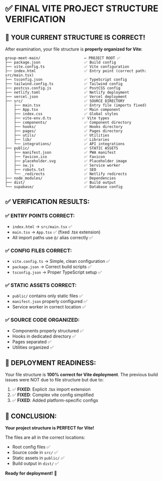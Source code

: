 # ✅ FINAL VITE PROJECT STRUCTURE VERIFICATION

## 🎯 YOUR CURRENT STRUCTURE IS CORRECT!

After examination, your file structure is **properly organized for Vite**:

```
group-meet-main/                    ← PROJECT ROOT ✅
├── package.json                    ✅ Build config
├── vite.config.ts                  ✅ Vite configuration  
├── index.html                      ✅ Entry point (correct path: src/main.tsx)
├── tsconfig.json                   ✅ TypeScript config
├── tailwind.config.ts              ✅ Tailwind config
├── postcss.config.js               ✅ PostCSS config
├── netlify.toml                    ✅ Netlify deployment
├── vercel.json                     ✅ Vercel deployment
├── src/                            ✅ SOURCE DIRECTORY
│   ├── main.tsx                    ✅ Entry file (imports fixed)
│   ├── App.tsx                     ✅ Main component
│   ├── index.css                   ✅ Global styles
│   ├── vite-env.d.ts              ✅ Vite types
│   ├── components/                 ✅ Component directory
│   ├── hooks/                      ✅ Hooks directory
│   ├── pages/                      ✅ Pages directory
│   ├── utils/                      ✅ Utilities
│   ├── lib/                        ✅ Libraries
│   └── integrations/               ✅ API integrations
├── public/                         ✅ STATIC ASSETS
│   ├── manifest.json               ✅ PWA manifest
│   ├── favicon.ico                 ✅ Favicon
│   ├── placeholder.svg             ✅ Placeholder image
│   ├── sw.js                       ✅ Service worker
│   ├── robots.txt                  ✅ SEO
│   └── _redirects                  ✅ Netlify redirects
├── node_modules/                   ✅ Dependencies
├── dist/                           ✅ Build output
└── supabase/                       ✅ Database config
```

## ✅ VERIFICATION RESULTS:

### ✅ ENTRY POINTS CORRECT:
- `index.html` → `src/main.tsx` ✅
- `main.tsx` → `App.tsx` ✅ (fixed .tsx extension)
- All import paths use `@/` alias correctly ✅

### ✅ CONFIG FILES CORRECT:
- `vite.config.ts` → Simple, clean configuration ✅
- `package.json` → Correct build scripts ✅
- `tsconfig.json` → Proper TypeScript setup ✅

### ✅ STATIC ASSETS CORRECT:
- `public/` contains only static files ✅
- `manifest.json` properly configured ✅
- Service worker in correct location ✅

### ✅ SOURCE CODE ORGANIZED:
- Components properly structured ✅
- Hooks in dedicated directory ✅
- Pages separated ✅
- Utilities organized ✅

## 🚀 DEPLOYMENT READINESS:

Your file structure is **100% correct for Vite deployment**. The previous build issues were NOT due to file structure but due to:

1. ✅ **FIXED**: Explicit .tsx import extension
2. ✅ **FIXED**: Complex vite config simplified  
3. ✅ **FIXED**: Added platform-specific configs

## 🎯 CONCLUSION:

**Your project structure is PERFECT for Vite!** 

The files are all in the correct locations:
- Root config files ✅
- Source code in `src/` ✅  
- Static assets in `public/` ✅
- Build output in `dist/` ✅

**Ready for deployment!** 🚀